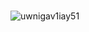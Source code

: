 ### 
![uwnigav1iay51](https://github.com/HikariNoRyu/HikariNoRyu/assets/88818748/dcc1e768-2041-4508-84c1-026730440bfa)


<!--
**HikariNoRyu/HikariNoRyu** is a ✨ _special_ ✨ repository because its `README.md` (this file) appears on your GitHub profile.

Here are some ideas to get you started:

- 🔭 I’m currently working on ...
- 🌱 I’m currently learning ...
- 👯 I’m looking to collaborate on ...
- 🤔 I’m looking for help with ...
- 💬 Ask me about ...
- 📫 How to reach me: ...
- 😄 Pronouns: ...
- ⚡ Fun fact: ...
-->
